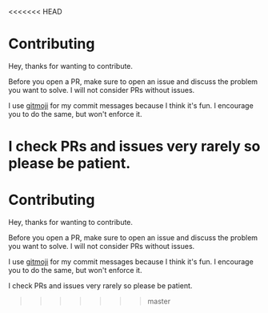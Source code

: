 <<<<<<< HEAD
# Contributing

Hey, thanks for wanting to contribute.

Before you open a PR, make sure to open an issue and discuss the problem you want to solve. I will not consider PRs without issues.

I use [gitmoji](https://gitmoji.dev/) for my commit messages because I think it's fun. I encourage you to do the same, but won't enforce it.

I check PRs and issues very rarely so please be patient.
=======
# Contributing

Hey, thanks for wanting to contribute.

Before you open a PR, make sure to open an issue and discuss the problem you want to solve. I will not consider PRs without issues.

I use [gitmoji](https://gitmoji.dev/) for my commit messages because I think it's fun. I encourage you to do the same, but won't enforce it.

I check PRs and issues very rarely so please be patient.
>>>>>>> master
